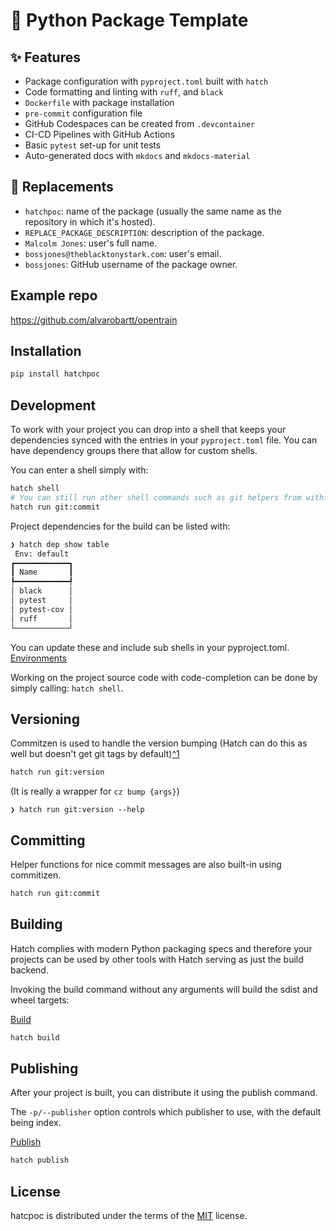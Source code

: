 # 🎈 Python Package Template

## ✨ Features

* Package configuration with `pyproject.toml` built with `hatch`
* Code formatting and linting with `ruff`, and `black`
* `Dockerfile` with package installation
* `pre-commit` configuration file
* GitHub Codespaces can be created from `.devcontainer`
* CI-CD Pipelines with GitHub Actions
* Basic `pytest` set-up for unit tests
* Auto-generated docs with `mkdocs` and `mkdocs-material`

## 🚚 Replacements

* `hatchpoc`: name of the package (usually the same name as the repository in which it's hosted).
* `REPLACE_PACKAGE_DESCRIPTION`: description of the package.
* `Malcolm Jones`: user's full name.
* `bossjones@theblacktonystark.com`: user's email.
* `bossjones`: GitHub username of the package owner.

## Example repo

https://github.com/alvarobartt/opentrain


## Installation

```bash
pip install hatchpoc
```

## Development

To work with your project you can drop into a shell that keeps your
dependencies synced with the entries in your `pyproject.toml` file. You can have
dependency groups there that allow for custom shells.

You can enter a shell simply with:

```bash
hatch shell
# You can still run other shell commands such as git helpers from within the shell
hatch run git:commit
```

Project dependencies for the build can be listed with:

```bash
❯ hatch dep show table
 Env: default
┏━━━━━━━━━━━━┓
┃ Name       ┃
┡━━━━━━━━━━━━┩
│ black      │
│ pytest     │
│ pytest-cov │
│ ruff       │
└────────────┘
```

You can update these and include sub shells in your pyproject.toml.
[Environments](https://hatch.pypa.io/latest/environment/#creation)

Working on the project source code with code-completion can be done by simply
calling: `hatch shell`.

## Versioning

Commitzen is used to handle the version bumping (Hatch can do this as well but
doesn't get git tags by default)[^1](https://hatch.pypa.io/latest/version/#versioning)

```bash
hatch run git:version
```

(It is really a wrapper for `cz bump {args}`)

```console
❯ hatch run git:version --help
```

## Committing

Helper functions for nice commit messages are also built-in using commitizen.

```bash
hatch run git:commit
```

## Building

Hatch complies with modern Python packaging specs and therefore your projects
can be used by other tools with Hatch serving as just the build backend.

Invoking the build command without any arguments will build the sdist and wheel targets:

[Build](https://hatch.pypa.io/latest/build/#building)

```bash
hatch build
```

## Publishing

After your project is built, you can distribute it using the publish command.

The `-p/--publisher` option controls which publisher to use, with the default
being index.

[Publish](https://hatch.pypa.io/latest/publish/#publishing)

```bash
hatch publish
```

## License

hatcpoc is distributed under the terms of the
[MIT](https://spdx.org/licenses/MIT.html) license.
